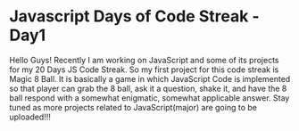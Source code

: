 # Javascript Days of Code Streak - Day1
Hello Guys! Recently I am working on JavaScript and some of its projects for my 20 Days JS Code Streak.
So my first project for this code streak is Magic 8 Ball. It is basically a game in which JavaScript Code is implemented so that player can grab the 8 ball, ask it a question, shake it, and have the 8 ball respond with a somewhat enigmatic, somewhat applicable answer.
Stay tuned as more projects related to JavaScript(major) are going to be uploaded!!!
